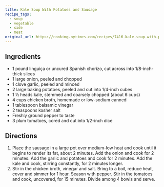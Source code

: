 ```yaml
---
title: Kale Soup With Potatoes and Sausage
recipe_tags:
  - soup
  - vegetable
  - side
  - meat
original_url: https://cooking.nytimes.com/recipes/7416-kale-soup-with-potatoes-and-sausage
---
```


## Ingredients

* 1 pound linguiça or uncured Spanish chorizo, cut across into 1/8-inch-thick slices
* 1 large onion, peeled and chopped
* 1 clove garlic, peeled and minced
* 2 large baking potatoes, peeled and cut into 1/4-inch cubes
* 1 ½ heads kale, stemmed and coarsely chopped (about 6 cups)
* 4 cups chicken broth, homemade or low-sodium canned
* 1 tablespoon balsamic vinegar
* 2 teaspoons kosher salt
* Freshly ground pepper to taste
* 3 plum tomatoes, cored and cut into 1/2-inch dice

## Directions


1. Place the sausage in a large pot over medium-low heat and cook until it begins to render its fat, about 2 minutes. Add the onion and cook for 2 minutes. Add the garlic and potatoes and cook for 2 minutes. Add the kale and cook, stirring constantly, for 2 minutes longer.
1. Stir in the chicken broth, vinegar and salt. Bring to a boil, reduce heat, cover and simmer for 1 hour. Season with pepper. Stir in the tomatoes and cook, uncovered, for 15 minutes. Divide among 4 bowls and serve.